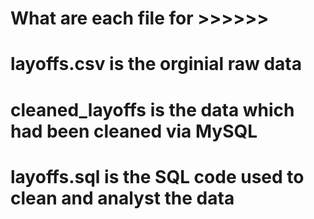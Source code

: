 # What are each file for >>>>>>

# layoffs.csv is the orginial raw data
# cleaned_layoffs is the data which had been cleaned via MySQL
# layoffs.sql is the SQL code used to clean and analyst the data
